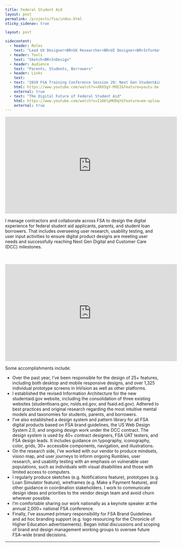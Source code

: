 ```yaml
---
title: Federal Student Aid
layout: post
permalink: /projects/fsa/index.html
sticky_sidenav: true

layout: post

sidecontent:
  - header: Roles
    text: "Lead UX Designer<BR>UX Researcher<BR>UI Designer<BR>Information Architect"
  - header: Tools
    text: "Sketch<BR>InDesign"   
  - header: Audience
    text: "Parents, Students, Borrowers"
  - header: Links
    text: 
  - text: "2019 FSA Training Conference Session 29: Next Gen StudentAid gov Walkthrough and Coming Attractions!"
    html: https://www.youtube.com/watch?v=XRXSgY-MXEI&feature=youtu.be
    external: true
  - text: "The Digital Future of Federal Student Aid"
    html: https://www.youtube.com/watch?v=I1O6lpMUDqY&feature=em-uploademail
    external: true
---
```


<iframe width="560" height="315" src="https://www.youtube.com/embed/I1O6lpMUDqY" frameborder="0" allow="accelerometer; autoplay; encrypted-media; gyroscope; picture-in-picture" allowfullscreen></iframe>

I manage contractors and collaborate across FSA to design the digital experience for federal student aid applicants, parents, and student loan borrowers. That includes overseeing user research, usability testing, and user input activities to ensure digital product designs are meeting user needs and successfully reaching Next Gen Digital and Customer Care (DCC) milestones. 

<BR>
<BR>

<iframe width="560" height="315" src="https://www.youtube.com/embed/XRXSgY-MXEI?start=2120" frameborder="0" allow="accelerometer; autoplay; encrypted-media; gyroscope; picture-in-picture" allowfullscreen></iframe> 

Some accomplishments include:
<UL><LI>Over the past year, I’ve been responsible for the design of 25+ features, including both desktop and mobile responsive designs, and over 1,325 individual prototype screens in InVision as well as other platforms.</LI>

<LI>I established the revised Information Architecture for the new studentaid.gov website, including the consolidation of three existing websites (studentloans.gov, nslds.ed.gov, and fsaid.ed.gov). Adhered to best practices and original research regarding the most intuitive mental models and taxonomies for students, parents, and borrowers.</LI>

<LI>I’ve also established a design system and pattern library for all FSA digital products based on FSA brand guidelines, the US Web Design System 2.0, and ongoing design work under the DCC contract. The design system is used by 40+ contract designers, FSA UAT testers, and FSA design leads. It includes guidance on typography, iconography, color, grids, 30+ accessible components, navigation, and illustrations.</LI>

<LI>On the research side, I’ve worked with our vendor to produce mindsets, vision map, and user journeys to inform ongoing Rumbles, user research, and usability testing with an emphasis on vulnerable user populations, such as individuals with visual disabilities and those with limited access to computers.</LI>

<LI>I regularly produce sketches (e.g. Notifications feature), prototypes (e.g. Loan Simulator feature), wireframes (e.g. Make a Payment feature), and other guidance in coordination stakeholders. I work to communicate design ideas and priorities to the vendor design team and avoid churn wherever possible.</LI>

<LI>I’m comfortable sharing our work nationally as a keynote speaker at the annual 2,000+ national FSA conference.</LI>

<LI>Finally, I’ve assumed primary responsibility for FSA Brand Guidelines and ad hoc branding support (e.g. logo resourcing for the Chronicle of Higher Education advertisements). Began initial discussions and scoping of brand and design management working groups to oversee future FSA-wide brand decisions.</LI></UL>


<hr>